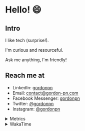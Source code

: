 # Hello! 😄

## Intro

I like tech (surprise!).

I'm curious and resourceful.

Ask me anything, I'm friendly!

## Reach me at

- LinkedIn: [gordonpn](https://www.linkedin.com/in/gordonpn/)
- Email: [contact@gordon-pn.com](mailto:contact@gordon-pn.com)
- Facebook Messenger: [gordonpn](https://www.messenger.com/t/Gordonpn)
- Twitter: [@gordonpn](https://twitter.com/Gordonpn)
- Instagram: [@gordonpn](https://www.instagram.com/gordonpn/)

<details>
  <summary>Metrics</summary>

  <img align="center" src="https://github.com/gordonpn/gordonpn/blob/master/github-metrics.svg" alt="GitHub Metrics">

</details>

<details>
  <summary>WakaTime</summary>

  <!--START_SECTION:waka-->
📊 **This Week I Spent My Time On** 

```text
💬 Programming Languages: 
Java                     4 hrs 30 mins       ████████████████░░░░░░░░░   64.85 % 
XML                      1 hr 12 mins        ████░░░░░░░░░░░░░░░░░░░░░   17.38 % 
Brazil Dependency Config 56 mins             ███░░░░░░░░░░░░░░░░░░░░░░   13.44 % 
Bash                     12 mins             █░░░░░░░░░░░░░░░░░░░░░░░░   02.90 % 
Makefile                 3 mins              ░░░░░░░░░░░░░░░░░░░░░░░░░   00.76 % 

🔥 Editors: 
IntelliJ IDEA            6 hrs 43 mins       ████████████████████████░   96.71 % 
VS Code                  13 mins             █░░░░░░░░░░░░░░░░░░░░░░░░   03.29 % 
```


 Last Updated on 15/11/2024 16:27:23 UTC
<!--END_SECTION:waka-->
</details>
